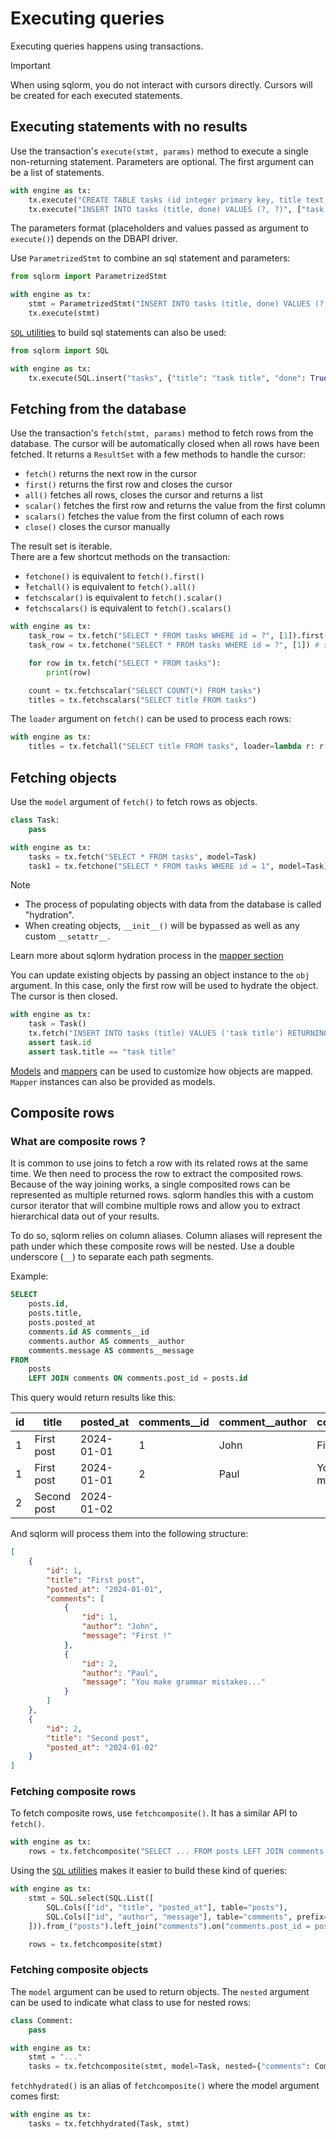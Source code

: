 # Executing queries

Executing queries happens using transactions.

> [!IMPORTANT]
> When using sqlorm, you do not interact with cursors directly. Cursors will be created for each executed statements.

## Executing statements with no results

Use the transaction's `execute(stmt, params)` method to execute a single non-returning statement. Parameters are optional.
The first argument can be a list of statements.

```python
with engine as tx:
    tx.execute("CREATE TABLE tasks (id integer primary key, title text, done boolean)")
    tx.execute("INSERT INTO tasks (title, done) VALUES (?, ?)", ["task title", True])
```

The parameters format (placeholders and values passed as argument to `execute()`) depends on the DBAPI driver.

Use `ParametrizedStmt` to combine an sql statement and parameters:

```python
from sqlorm import ParametrizedStmt

with engine as tx:
    stmt = ParametrizedStmt("INSERT INTO tasks (title, done) VALUES (?, ?)", ["task title", True])
    tx.execute(stmt)
```

[`SQL` utilities](sql-utilities.md) to build sql statements can also be used:

```python
from sqlorm import SQL

with engine as tx:
    tx.execute(SQL.insert("tasks", {"title": "task title", "done": True}))
```

## Fetching from the database

Use the transaction's `fetch(stmt, params)` method to fetch rows from the database.
The cursor will be automatically closed when all rows have been fetched.
It returns a `ResultSet` with a few methods to handle the cursor:

- `fetch()` returns the next row in the cursor
- `first()` returns the first row and closes the cursor
- `all()` fetches all rows, closes the cursor and returns a list
- `scalar()` fetches the first row and returns the value from the first column
- `scalars()` fetches the value from the first column of each rows
- `close()` closes the cursor manually

The result set is iterable.  
There are a few shortcut methods on the transaction:

- `fetchone()` is equivalent to `fetch().first()`
- ̀`fetchall()` is equivalent to `fetch().all()`
- `fetchscalar()` is equivalent to `fetch().scalar()`
- `fetchscalars()` is equivalent to `fetch().scalars()`

```python
with engine as tx:
    task_row = tx.fetch("SELECT * FROM tasks WHERE id = ?", [1]).first()
    task_row = tx.fetchone("SELECT * FROM tasks WHERE id = ?", [1]) # same as line before

    for row in tx.fetch("SELECT * FROM tasks"):
        print(row)

    count = tx.fetchscalar("SELECT COUNT(*) FROM tasks")
    titles = tx.fetchscalars("SELECT title FROM tasks")
```

The `loader` argument on `fetch()` can be used to process each rows:

```python
with engine as tx:
    titles = tx.fetchall("SELECT title FROM tasks", loader=lambda r: r["title"])
```

## Fetching objects

Use the `model` argument of `fetch()` to fetch rows as objects.

```python
class Task:
    pass

with engine as tx:
    tasks = tx.fetch("SELECT * FROM tasks", model=Task)
    task1 = tx.fetchone("SELECT * FROM tasks WHERE id = 1", model=Task)
```

> [!NOTE]
> - The process of populating objects with data from the database is called "hydration".
> - When creating objects, `__init__()` will be bypassed as well as any custom `__setattr__`.
>
> Learn more about sqlorm hydration process in the [mapper section](mapper.md#hydrate-objects)

You can update existing objects by passing an object instance to the `obj` argument.
In this case, only the first row will be used to hydrate the object. The cursor is then closed.

```python
with engine as tx:
    task = Task()
    tx.fetch("INSERT INTO tasks (title) VALUES ('task title') RETURNING *", obj=task)
    assert task.id
    assert task.title == "task title"
```

[Models](models.md) and [mappers](mapper.md) can be used to customize how objects are mapped.
`Mapper` instances can also be provided as models.

## Composite rows

### What are composite rows ?

It is common to use joins to fetch a row with its related rows at the same time. We then need to process
the row to extract the composited rows. Because of the way joining works, a single composited rows can be represented as
multiple returned rows. sqlorm handles this with a custom cursor iterator that will combine multiple rows and allow
you to extract hierarchical data out of your results.

To do so, sqlorm relies on column aliases. Column aliases will represent the path under which these composite
rows will be nested. Use a double underscore (`__`) to separate each path segments.

Example:

```sql
SELECT
    posts.id,
    posts.title,
    posts.posted_at
    comments.id AS comments__id
    comments.author AS comments__author
    comments.message AS comments__message
FROM
    posts
    LEFT JOIN comments ON comments.post_id = posts.id
```

This query would return results like this:

| id | title | posted_at | comments__id | comment__author | comments__message |
| --- | --- | --- | --- | --- | --- |
| 1 | First post | 2024-01-01 | 1 | John | First ! |
| 1 | First post | 2024-01-01 | 2 | Paul | You make grammar mistakes... |
| 2 | Second post | 2024-01-02 | | | |

And sqlorm will process them into the following structure:

```json
[
    {
        "id": 1,
        "title": "First post",
        "posted_at": "2024-01-01",
        "comments": [
            {
                "id": 1,
                "author": "John",
                "message": "First !"
            },
            {
                "id": 2,
                "author": "Paul",
                "message": "You make grammar mistakes..."
            }
        ]
    },
    {
        "id": 2,
        "title": "Second post",
        "posted_at": "2024-01-02"
    }
]
```

### Fetching composite rows

To fetch composite rows, use `fetchcomposite()`. It has a similar API to `fetch()`.

```python
with engine as tx:
    rows = tx.fetchcomposite("SELECT ... FROM posts LEFT JOIN comments ...")
```

Using the [`SQL` utilities](sql-utilities.md) makes it easier to build these kind of queries:

```python
with engine as tx:
    stmt = SQL.select(SQL.List([
        SQL.Cols(["id", "title", "posted_at"], table="posts"),
        SQL.Cols(["id", "author", "message"], table="comments", prefix="comments__")
    ])).from_("posts").left_join("comments").on("comments.post_id = posts.id")

    rows = tx.fetchcomposite(stmt)
```

### Fetching composite objects

The `model` argument can be used to return objects. The `nested` argument can be used
to indicate what class to use for nested rows:

```python
class Comment:
    pass

with engine as tx:
    stmt = "..."
    tasks = tx.fetchcomposite(stmt, model=Task, nested={"comments": Comment})
```

`fetchhydrated()` is an alias of `fetchcomposite()` where the model argument comes first:

```python
with engine as tx:
    tasks = tx.fetchhydrated(Task, stmt)
```
